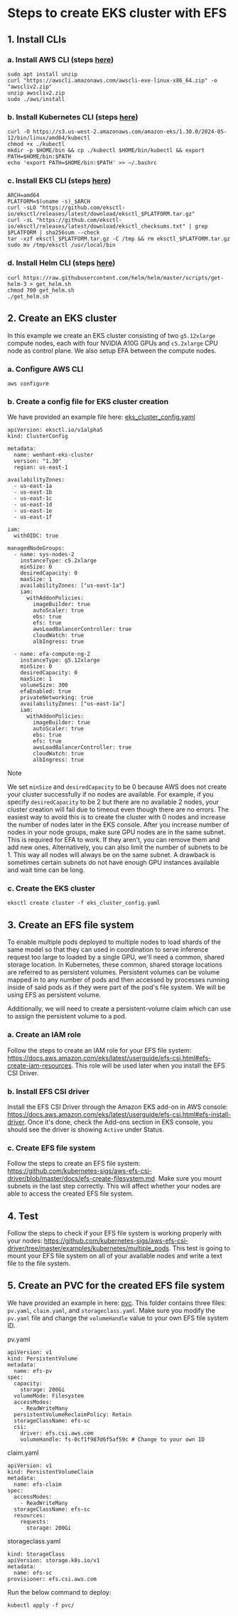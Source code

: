 # Steps to create EKS cluster with EFS

## 1. Install CLIs

### a. Install AWS CLI (steps [here](https://docs.aws.amazon.com/cli/latest/userguide/getting-started-install.html))

```
sudo apt install unzip
curl "https://awscli.amazonaws.com/awscli-exe-linux-x86_64.zip" -o "awscliv2.zip"
unzip awscliv2.zip
sudo ./aws/install
```

### b. Install Kubernetes CLI (steps [here](https://docs.aws.amazon.com/eks/latest/userguide/install-kubectl.html))

```
curl -O https://s3.us-west-2.amazonaws.com/amazon-eks/1.30.0/2024-05-12/bin/linux/amd64/kubectl
chmod +x ./kubectl
mkdir -p $HOME/bin && cp ./kubectl $HOME/bin/kubectl && export PATH=$HOME/bin:$PATH
echo 'export PATH=$HOME/bin:$PATH' >> ~/.bashrc
```

### c. Install EKS CLI (steps [here](https://eksctl.io/installation/))

```
ARCH=amd64
PLATFORM=$(uname -s)_$ARCH
curl -sLO "https://github.com/eksctl-io/eksctl/releases/latest/download/eksctl_$PLATFORM.tar.gz"
curl -sL "https://github.com/eksctl-io/eksctl/releases/latest/download/eksctl_checksums.txt" | grep $PLATFORM | sha256sum --check
tar -xzf eksctl_$PLATFORM.tar.gz -C /tmp && rm eksctl_$PLATFORM.tar.gz
sudo mv /tmp/eksctl /usr/local/bin
```

### d. Install Helm CLI (steps [here](https://docs.aws.amazon.com/eks/latest/userguide/helm.html))

```
curl https://raw.githubusercontent.com/helm/helm/master/scripts/get-helm-3 > get_helm.sh
chmod 700 get_helm.sh
./get_helm.sh
```

## 2. Create an EKS cluster

In this example we create an EKS cluster consisting of two `g5.12xlarge` compute nodes, each with four NVIDIA A10G GPUs and `c5.2xlarge` CPU node as control plane. We also setup EFA between the compute nodes.

### a. Configure AWS CLI

```
aws configure
```

### b. Create a config file for EKS cluster creation

We have provided an example file here: [eks_cluster_config.yaml](./eks_cluster_config.yaml)

```
apiVersion: eksctl.io/v1alpha5
kind: ClusterConfig

metadata:
  name: wenhant-eks-cluster
  version: "1.30"
  region: us-east-1

availabilityZones:
  - us-east-1a
  - us-east-1b
  - us-east-1c
  - us-east-1d
  - us-east-1e
  - us-east-1f

iam:
  withOIDC: true

managedNodeGroups:
  - name: sys-nodes-2
    instanceType: c5.2xlarge
    minSize: 0
    desiredCapacity: 0
    maxSize: 1
    availabilityZones: ["us-east-1a"]
    iam:
      withAddonPolicies:
        imageBuilder: true
        autoScaler: true
        ebs: true
        efs: true
        awsLoadBalancerController: true
        cloudWatch: true
        albIngress: true

  - name: efa-compute-ng-2
    instanceType: g5.12xlarge
    minSize: 0
    desiredCapacity: 0
    maxSize: 1
    volumeSize: 300
    efaEnabled: true
    privateNetworking: true
    availabilityZones: ["us-east-1a"]
    iam:
      withAddonPolicies:
        imageBuilder: true
        autoScaler: true
        ebs: true
        efs: true
        awsLoadBalancerController: true
        cloudWatch: true
        albIngress: true
```

> [!NOTE]
> We set `minSize` and `desiredCapacity` to be 0 because AWS does not create your cluster successfully if no nodes are available. For example, if you specify `desiredCapacity` to be 2 but there are no available 2 nodes, your cluster creation will fail due to timeout even though there are no errors. The easiest way to avoid this is to create the cluster with 0 nodes and increase the number of nodes later in the EKS console. After you increase number of nodes in your node groups, make sure GPU nodes are in the same subnet. This is required for EFA to work. If they aren't, you can remove them and add new ones. Alternatively, you can also limit the number of subnets to be 1. This way all nodes will always be on the same subnet. A drawback is sometimes certain subnets do not have enough GPU instances available and wait time can be long.

### c. Create the EKS cluster

```
eksctl create cluster -f eks_cluster_config.yaml
```

## 3. Create an EFS file system

To enable multiple pods deployed to multiple nodes to load shards of the same model so that they can used in coordination to serve inference request too large to loaded by a single GPU, we'll need a common, shared storage location. In Kubernetes, these common, shared storage locations are referred to as persistent volumes. Persistent volumes can be volume mapped in to any number of pods and then accessed by processes running inside of said pods as if they were part of the pod's file system. We will be using EFS as persistent volume.

Additionally, we will need to create a persistent-volume claim which can use to assign the persistent volume to a pod.
### a. Create an IAM role

Follow the steps to create an IAM role for your EFS file system: https://docs.aws.amazon.com/eks/latest/userguide/efs-csi.html#efs-create-iam-resources. This role will be used later when you install the EFS CSI Driver.

### b. Install EFS CSI driver

Install the EFS CSI Driver through the Amazon EKS add-on in AWS console: https://docs.aws.amazon.com/eks/latest/userguide/efs-csi.html#efs-install-driver. Once it's done, check the Add-ons section in EKS console, you should see the driver is showing `Active` under Status.

### c. Create EFS file system

Follow the steps to create an EFS file system: https://github.com/kubernetes-sigs/aws-efs-csi-driver/blob/master/docs/efs-create-filesystem.md. Make sure you mount subnets in the last step correctly. This will affect whether your nodes are able to access the created EFS file system.

## 4. Test

Follow the steps to check if your EFS file system is working properly with your nodes: https://github.com/kubernetes-sigs/aws-efs-csi-driver/tree/master/examples/kubernetes/multiple_pods. This test is going to mount your EFS file system on all of your available nodes and write a text file to the file system.

## 5. Create an PVC for the created EFS file system

We have provided an example in here: [pvc](./pvc/). This folder contains three files: `pv.yaml`, `claim.yaml`, and `storageclass.yaml`. Make sure you modify the `pv.yaml` file and change the `volumeHandle` value to your own EFS file system ID.

pv.yaml

```
apiVersion: v1
kind: PersistentVolume
metadata:
  name: efs-pv
spec:
  capacity:
    storage: 200Gi
  volumeMode: Filesystem
  accessModes:
    - ReadWriteMany
  persistentVolumeReclaimPolicy: Retain
  storageClassName: efs-sc
  csi:
    driver: efs.csi.aws.com
    volumeHandle: fs-0cf1f987d6f5af59c # Change to your own ID
```

claim.yaml

```
apiVersion: v1
kind: PersistentVolumeClaim
metadata:
  name: efs-claim
spec:
  accessModes:
    - ReadWriteMany
  storageClassName: efs-sc
  resources:
    requests:
      storage: 200Gi
```

storageclass.yaml

```
kind: StorageClass
apiVersion: storage.k8s.io/v1
metadata:
  name: efs-sc
provisioner: efs.csi.aws.com
```

Run the below command to deploy:

```
kubectl apply -f pvc/
```
